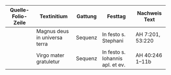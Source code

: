 | Quelle-Folio-Zeile | Textinitium | Gattung | Festtag | Nachweis Text |
|--|--|--|--|--|
| | Magnus deus in universa terra | Sequenz | In festo s. Stephani | AH 7:201, 53:220 |
| | Virgo mater gratuletur | Sequenz | In festo s. Iohannis apl. et ev. | AH 40:246 1–11b |
